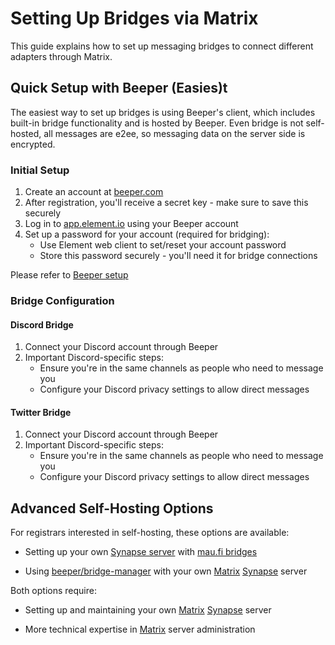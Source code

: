 # Setting Up Bridges via Matrix

This guide explains how to set up messaging bridges to connect different adapters through Matrix.

## Quick Setup with Beeper (Easies)t

The easiest way to set up bridges is using Beeper's client, which includes built-in bridge functionality
and is hosted by Beeper. Even bridge is not self-hosted, all messages are e2ee,
so messaging data on the server side is encrypted.

### Initial Setup

1. Create an account at [beeper.com](https://beeper.com)
2. After registration, you'll receive a secret key - make sure to save this securely
3. Log in to [app.element.io](https://app.element.io) using your Beeper account
4. Set up a password for your account (required for bridging):
   - Use Element web client to set/reset your account password
   - Store this password securely - you'll need it for bridge connections

Please refer to [Beeper setup](bridge/beeper/index.md)

### Bridge Configuration

#### Discord Bridge
1. Connect your Discord account through Beeper
2. Important Discord-specific steps:
   - Ensure you're in the same channels as people who need to message you
   - Configure your Discord privacy settings to allow direct messages 

#### Twitter Bridge
1. Connect your Discord account through Beeper
2. Important Discord-specific steps:
   - Ensure you're in the same channels as people who need to message you
   - Configure your Discord privacy settings to allow direct messages 

## Advanced Self-Hosting Options

For registrars interested in self-hosting, these options are available:

* Setting up your own [Synapse server](https://github.com/element-hq/synapse) with [mau.fi bridges](https://docs.mau.fi/bridges/)

* Using [beeper/bridge-manager](https://github.com/beeper/bridge-manager) with your own [Matrix](https://matrix.org/) [Synapse](https://github.com/element-hq/synapse) server

Both options require:

* Setting up and maintaining your own [Matrix](https://matrix.org/) [Synapse](https://github.com/element-hq/synapse) server

* More technical expertise in [Matrix](https://spec.matrix.org/latest/server-server-api/) server administration
